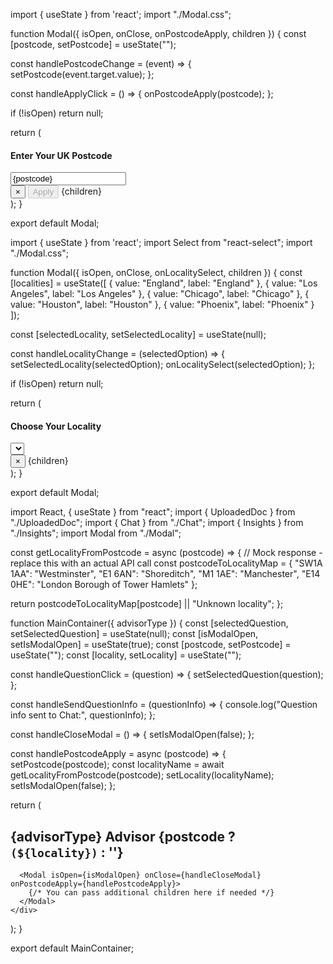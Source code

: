 import { useState } from 'react';
import "./Modal.css";

function Modal({ isOpen, onClose, onPostcodeApply, children }) {
  const [postcode, setPostcode] = useState("");

  const handlePostcodeChange = (event) => {
    setPostcode(event.target.value);
  };

  const handleApplyClick = () => {
    onPostcodeApply(postcode);
  };

  if (!isOpen) return null;

  return (
    <div className="modal-overlay">
      <div className="modal-content">
        <div className="postcode-section">
          <h4>Enter Your UK Postcode</h4>
          <input
            type="text"
            value={postcode}
            onChange={handlePostcodeChange}
            placeholder="Enter postcode"
            className="postcode-input"
          />
        </div>
        <button className="modal-close" onClick={onClose}>
          &times;
        </button>
        <button className="apply-button" onClick={handleApplyClick} disabled={!postcode}>
          Apply
        </button>
        {children}
      </div>
    </div>
  );
}

export default Modal;









import { useState } from 'react';
import Select from "react-select";
import "./Modal.css";

function Modal({ isOpen, onClose, onLocalitySelect, children }) {
  const [localities] = useState([
    { value: "England", label: "England" },
    { value: "Los Angeles", label: "Los Angeles" },
    { value: "Chicago", label: "Chicago" },
    { value: "Houston", label: "Houston" },
    { value: "Phoenix", label: "Phoenix" }
  ]);
  
  const [selectedLocality, setSelectedLocality] = useState(null);
  
  const handleLocalityChange = (selectedOption) => {
    setSelectedLocality(selectedOption);
    onLocalitySelect(selectedOption);
  };
  
  if (!isOpen) return null;

  return (
    <div className="modal-overlay">
      <div className="modal-content">
        <div className="locality-section">
          <h4>Choose Your Locality</h4>
          <Select
            className="dropdown"
            value={selectedLocality}
            onChange={handleLocalityChange}
            options={localities}
            placeholder="Select a locality"
            isClearable
          />
          {selectedLocality && <div className="selected-message">You selected: {selectedLocality.label}</div>}
        </div>
        <button className="modal-close" onClick={onClose}>
          &times;
        </button>
        {children}
      </div>
    </div>
  );
}

export default Modal;






import React, { useState } from "react";
import { UploadedDoc } from "./UploadedDoc";
import { Chat } from "./Chat";
import { Insights } from "./Insights";
import Modal from "./Modal";

const getLocalityFromPostcode = async (postcode) => {
  // Mock response - replace this with an actual API call
  const postcodeToLocalityMap = {
    "SW1A 1AA": "Westminster",
    "E1 6AN": "Shoreditch",
    "M1 1AE": "Manchester",
    "E14 0HE": "London Borough of Tower Hamlets"
  };
  
  return postcodeToLocalityMap[postcode] || "Unknown locality";
};

function MainContainer({ advisorType }) {
  const [selectedQuestion, setSelectedQuestion] = useState(null);
  const [isModalOpen, setIsModalOpen] = useState(true);
  const [postcode, setPostcode] = useState("");
  const [locality, setLocality] = useState("");

  const handleQuestionClick = (question) => {
    setSelectedQuestion(question);
  };

  const handleSendQuestionInfo = (questionInfo) => {
    console.log("Question info sent to Chat:", questionInfo);
  };

  const handleCloseModal = () => {
    setIsModalOpen(false);
  };

  const handlePostcodeApply = async (postcode) => {
    setPostcode(postcode);
    const localityName = await getLocalityFromPostcode(postcode);
    setLocality(localityName);
    setIsModalOpen(false);
  };

  return (
    <div className="main-container">
      <h2 className="advisor-heading">
        {advisorType} Advisor {postcode ? `(${locality})` : ''}
      </h2>
      <UploadedDoc />
      <Chat onQuestionClick={handleQuestionClick} />
      <Insights selectedQuestion={selectedQuestion} onSendQuestionInfo={handleSendQuestionInfo} />
      
      <Modal isOpen={isModalOpen} onClose={handleCloseModal} onPostcodeApply={handlePostcodeApply}>
        {/* You can pass additional children here if needed */}
      </Modal>
    </div>
  );
}

export default MainContainer; 
